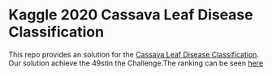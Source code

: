 # Kaggle 2020 Cassava Leaf Disease Classification

This repo provides an solution for the [Cassava Leaf Disease Classification](https://www.kaggle.com/c/cassava-leaf-disease-classification/). 
Our solution achieve the 49stin the Challenge.The ranking can be seen [here](https://www.kaggle.com/c/cassava-leaf-disease-classification/leaderboard/)

